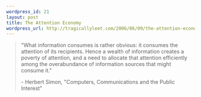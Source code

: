 ```yaml
--- 
wordpress_id: 21
layout: post
title: The Attention Economy
wordpress_url: http://tragicallyleet.com/2006/06/09/the-attention-economy/
---
```

<blockquote>
<p>"What information consumes is rather obvious: it consumes the attention of its recipients. Hence a wealth of information creates a poverty of attention, and a need to allocate that attention efficiently among the overabundance of information sources that might consume it."</p>
<p>- Herbert Simon, "Computers, Communications and the Public Interest"</p>
</blockquote>
